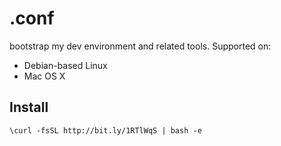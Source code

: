 # .conf

bootstrap my dev environment and related tools. Supported on:

* Debian-based Linux
* Mac OS X

## Install

`\curl -fsSL http://bit.ly/1RTlWqS | bash -e`
